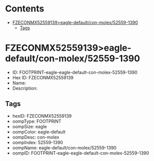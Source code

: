 



Contents
========

* [FZECONMX52559139>eagle-default/con-molex/52559-1390](#fzeconmx52559139eagle-defaultcon-molex52559-1390)
	* [Tags](#tags)

# FZECONMX52559139>eagle-default/con-molex/52559-1390

- ID: FOOTPRINT-eagle-eagle-default-con-molex-52559-1390
- Hex ID: FZECONMX52559139
- Name: 
- Description: 

## Tags

- hexID: FZECONMX52559139
- oompType: FOOTPRINT
- oompSize: eagle
- oompColor: eagle-default
- oompDesc: con-molex
- oompIndex: 52559-1390
- oompName: eagle-default/con-molex/52559-1390
- oompID: FOOTPRINT-eagle-eagle-default-con-molex-52559-1390
